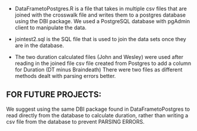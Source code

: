 * DataFrametoPostgres.R is a file that takes in multiple csv files that are joined with the crosswalk file and writes them to a postgres database using the DBI package. 
We used a PostgreSQL database with pgAdmin client to manipulate the data. 

* jointest2.sql is the SQL file that is used to join the data sets once they are in the database.

* The two duration calculated files (John and Wesley) were used after reading in the joined file csv file created from Postgres to add a column for Duration (DT minus Braindeath)
There were two files as different methods dealt with parsing errors better.

## FOR FUTURE PROJECTS:
We suggest using the same DBI package found in DataFrametoPostgres to read directly from the database to calculate duration,
rather than writing a csv file from the database to prevent PARSING ERRORS.
